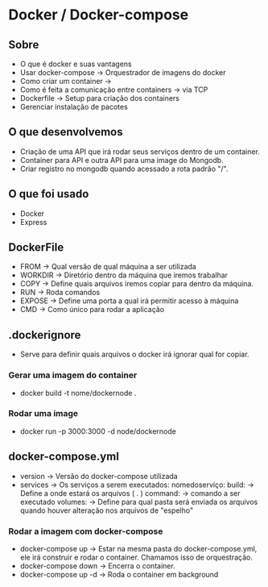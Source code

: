 # Docker / Docker-compose

## Sobre

- O que é docker e suas vantagens
- Usar docker-compose -> Orquestrador de imagens do docker
- Como criar um container ->
- Como é feita a comunicação entre containers -> via TCP
- Dockerfile -> Setup para criação dos containers
- Gerenciar instalação de pacotes

## O que desenvolvemos

- Criação de uma API que irá rodar seus serviços dentro de um container.
- Container para API e outra API para uma image do Mongodb.
- Criar registro no mongodb quando acessado a rota padrão "/".

## O que foi usado

- Docker
- Express

## DockerFile

- FROM -> Qual versão de qual máquina a ser utilizada
- WORKDIR -> Diretório dentro da máquina que iremos trabalhar
- COPY -> Define quais arquivos iremos copiar para dentro da máquina.
- RUN -> Roda comandos
- EXPOSE -> Define uma porta a qual irá permitir acesso à máquina
- CMD -> Como único para rodar a aplicação

## .dockerignore

- Serve para definir quais arquivos o docker irá ignorar qual for copiar.

### Gerar uma imagem do container

- docker build -t nome/dockernode .

### Rodar uma image

- docker run -p 3000:3000 -d node/dockernode

## docker-compose.yml

- version -> Versão do docker-compose utilizada
- services -> Os serviços a serem executados:
  nomedoserviço:
  build: -> Define a onde estará os arquivos ( . )
  command: -> comando a ser executado
  volumes: -> Define para qual pasta será enviada os arquivos quando houver alteração nos arquivos de "espelho"

### Rodar a imagem com docker-compose

- docker-compose up -> Estar na mesma pasta do docker-compose.yml, ele irá construir e rodar o container. Chamamos isso de orquestração.
- docker-compose down -> Encerra o container.
- docker-compose up -d -> Roda o container em background
